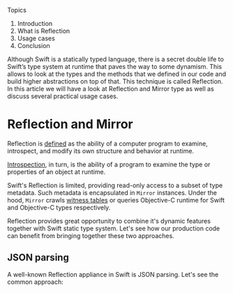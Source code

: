 Topics

1. Introduction
2. What is Reflection
3. Usage cases
4. Conclusion

Although Swift is a statically typed language, there is a secret double life to Swift’s type system at runtime that paves the way to some dynamism. This allows to look at the types and the methods that we defined in our code and build higher abstractions on top of that. This technique is called Reflection. In this article we will have a look at Reflection and Mirror type as well as discuss several practical usage cases.

# Reflection and Mirror

Reflection is [defined][reflection-def] as the ability of a computer program to examine, introspect, and modify its own structure and behavior at runtime.

[Introspection][introspection-def], in turn, is the ability of a program to examine the type or properties of an object at runtime.

Swift's Reflection is limited, providing read-only access to a subset of type metadata. Such metadata is encapsulated in `Mirror` instances. Under the hood, `Mirror` crawls [witness tables][witness-table-def] or queries Objective-C runtime for Swift and Objective-C types respectively.

Reflection provides great opportunity to combine it's dynamic features together with Swift static type system. Let's see how our production code can benefit from bringing together these two approaches.

## JSON parsing

A well-known Reflection appliance in Swift is JSON parsing. Let's see the common approach:



 


[reflection-def]: https://en.wikipedia.org/wiki/Reflection_(computer_programming)
[introspection-def]: https://en.wikipedia.org/wiki/Type_introspection
[witness-table-def]: https://github.com/apple/swift/blob/master/docs/SIL.rst#witness-tables